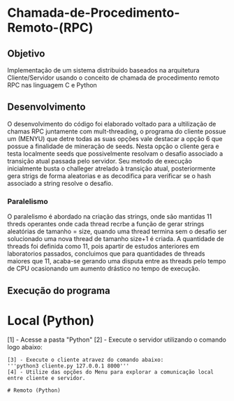 # Chamada-de-Procedimento-Remoto-(RPC)

## Objetivo
Implementação de um sistema distribuido baseados na arquitetura Cliente/Servidor usando o conceito de chamada de procedimento remoto RPC nas linguagem C e Python

## Desenvolvimento
O desenvolvimento do código foi elaborado voltado para a ultilização de chamas RPC juntamente com mult-threading, o programa do cliente possue um (MENYU) que detre todas as suas opções vale destacar a opção 6 que possue a finalidade de mineração de seeds. Nesta opção o cliente gera e testa localmente seeds que possivelmente resolvam o desafio associado a transição atual passada pelo servidor.
Seu metodo de execução inicialmente busta o challeger atrelado à transição atual, posteriormente gera strigs de forma aleatorias e as decodifica para verificar se o hash associado a string resolve o desafio.

### Paralelismo
O paralelismo é abordado na criação das strings, onde são mantidas 11 threds operantes onde cada thread recrbe a função de gerar strings aleatórias de tamanho = size, quando uma thread termina sem o desafio ser solucionado uma nova thread de tamanho size+1 é criada. A quantidade de threads foi definida como 11, pois apartir de estudos anteriores em laboratorios passados, concluimos que para quantidades de threads maiores que 11, acaba-se gerando uma disputa entre as threads pelo tempo de CPU ocasionando um aumento drástico no tempo de execução.

## Execução do programa

# Local (Python)
 [1] - Acesse a pasta "Python"
 [2] - Execute o servidor utilizando o comando logo abaixo:
 ```pyrhon3 Serve.py'''
 [3] - Execute o cliente atravez do comando abaixo:
 '''python3 cliente.py 127.0.0.1 8000'''
 [4] - Utilize das opções do Menu para explorar a comunicação local entre cliente e servidor.

# Remoto (Python)
